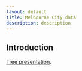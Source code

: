 ```yaml
---
layout: default
title: Melbourne City data
description: description
---
```



## Introduction




[Tree presentation](./PAGE1.html).






